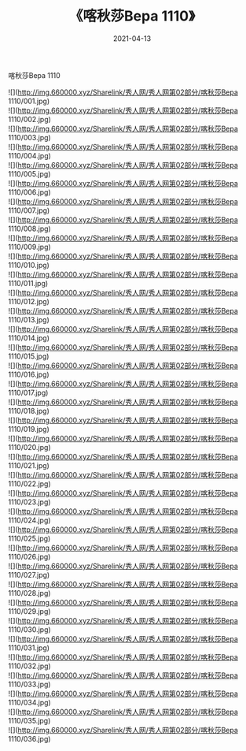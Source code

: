 ﻿---
layout: post
title:  《喀秋莎Bepa 1110》
date:   2021-04-13
img: http://img.660000.xyz/Sharelink/秀人网/秀人网第02部分/喀秋莎Bepa 1110/000.jpg
categories: [美女, 清纯, 唯美]
---

喀秋莎Bepa 1110

  ![](http://img.660000.xyz/Sharelink/秀人网/秀人网第02部分/喀秋莎Bepa 1110/001.jpg) <br> ![](http://img.660000.xyz/Sharelink/秀人网/秀人网第02部分/喀秋莎Bepa 1110/002.jpg) <br> ![](http://img.660000.xyz/Sharelink/秀人网/秀人网第02部分/喀秋莎Bepa 1110/003.jpg) <br> ![](http://img.660000.xyz/Sharelink/秀人网/秀人网第02部分/喀秋莎Bepa 1110/004.jpg) <br> ![](http://img.660000.xyz/Sharelink/秀人网/秀人网第02部分/喀秋莎Bepa 1110/005.jpg) <br> ![](http://img.660000.xyz/Sharelink/秀人网/秀人网第02部分/喀秋莎Bepa 1110/006.jpg) <br> ![](http://img.660000.xyz/Sharelink/秀人网/秀人网第02部分/喀秋莎Bepa 1110/007.jpg) <br> ![](http://img.660000.xyz/Sharelink/秀人网/秀人网第02部分/喀秋莎Bepa 1110/008.jpg) <br> ![](http://img.660000.xyz/Sharelink/秀人网/秀人网第02部分/喀秋莎Bepa 1110/009.jpg) <br> ![](http://img.660000.xyz/Sharelink/秀人网/秀人网第02部分/喀秋莎Bepa 1110/010.jpg) <br> ![](http://img.660000.xyz/Sharelink/秀人网/秀人网第02部分/喀秋莎Bepa 1110/011.jpg) <br> ![](http://img.660000.xyz/Sharelink/秀人网/秀人网第02部分/喀秋莎Bepa 1110/012.jpg) <br> ![](http://img.660000.xyz/Sharelink/秀人网/秀人网第02部分/喀秋莎Bepa 1110/013.jpg) <br> ![](http://img.660000.xyz/Sharelink/秀人网/秀人网第02部分/喀秋莎Bepa 1110/014.jpg) <br> ![](http://img.660000.xyz/Sharelink/秀人网/秀人网第02部分/喀秋莎Bepa 1110/015.jpg) <br> ![](http://img.660000.xyz/Sharelink/秀人网/秀人网第02部分/喀秋莎Bepa 1110/016.jpg) <br> ![](http://img.660000.xyz/Sharelink/秀人网/秀人网第02部分/喀秋莎Bepa 1110/017.jpg) <br> ![](http://img.660000.xyz/Sharelink/秀人网/秀人网第02部分/喀秋莎Bepa 1110/018.jpg) <br> ![](http://img.660000.xyz/Sharelink/秀人网/秀人网第02部分/喀秋莎Bepa 1110/019.jpg) <br> ![](http://img.660000.xyz/Sharelink/秀人网/秀人网第02部分/喀秋莎Bepa 1110/020.jpg) <br> ![](http://img.660000.xyz/Sharelink/秀人网/秀人网第02部分/喀秋莎Bepa 1110/021.jpg) <br> ![](http://img.660000.xyz/Sharelink/秀人网/秀人网第02部分/喀秋莎Bepa 1110/022.jpg) <br> ![](http://img.660000.xyz/Sharelink/秀人网/秀人网第02部分/喀秋莎Bepa 1110/023.jpg) <br> ![](http://img.660000.xyz/Sharelink/秀人网/秀人网第02部分/喀秋莎Bepa 1110/024.jpg) <br> ![](http://img.660000.xyz/Sharelink/秀人网/秀人网第02部分/喀秋莎Bepa 1110/025.jpg) <br> ![](http://img.660000.xyz/Sharelink/秀人网/秀人网第02部分/喀秋莎Bepa 1110/026.jpg) <br> ![](http://img.660000.xyz/Sharelink/秀人网/秀人网第02部分/喀秋莎Bepa 1110/027.jpg) <br> ![](http://img.660000.xyz/Sharelink/秀人网/秀人网第02部分/喀秋莎Bepa 1110/028.jpg) <br> ![](http://img.660000.xyz/Sharelink/秀人网/秀人网第02部分/喀秋莎Bepa 1110/029.jpg) <br> ![](http://img.660000.xyz/Sharelink/秀人网/秀人网第02部分/喀秋莎Bepa 1110/030.jpg) <br> ![](http://img.660000.xyz/Sharelink/秀人网/秀人网第02部分/喀秋莎Bepa 1110/031.jpg) <br> ![](http://img.660000.xyz/Sharelink/秀人网/秀人网第02部分/喀秋莎Bepa 1110/032.jpg) <br> ![](http://img.660000.xyz/Sharelink/秀人网/秀人网第02部分/喀秋莎Bepa 1110/033.jpg) <br> ![](http://img.660000.xyz/Sharelink/秀人网/秀人网第02部分/喀秋莎Bepa 1110/034.jpg) <br> ![](http://img.660000.xyz/Sharelink/秀人网/秀人网第02部分/喀秋莎Bepa 1110/035.jpg) <br> ![](http://img.660000.xyz/Sharelink/秀人网/秀人网第02部分/喀秋莎Bepa 1110/036.jpg) <br>